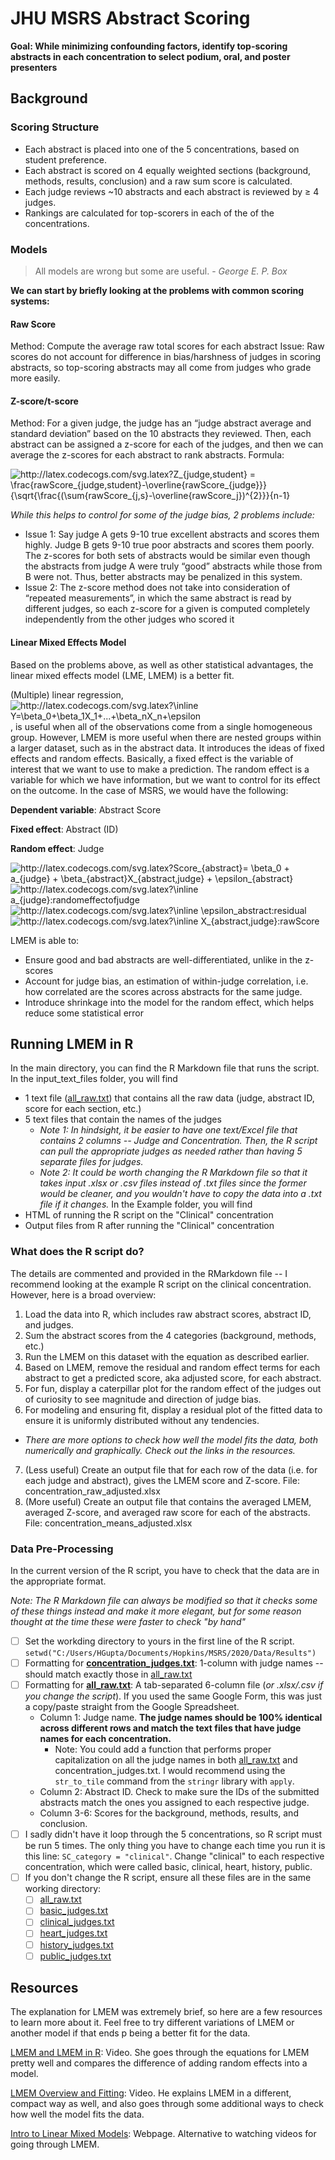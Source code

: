 # JHU MSRS Abstract Scoring

**Goal: While minimizing confounding factors, identify top-scoring abstracts in each concentration to select podium, oral, and poster presenters**

## Background

### Scoring Structure
- Each abstract is placed into one of the 5 concentrations, based on student preference.
-	Each abstract is scored on 4 equally weighted sections (background, methods, results, conclusion) and a raw sum score is calculated.
-	Each judge reviews ~10 abstracts and each abstract is reviewed by ≥ 4 judges.
- Rankings are calculated for top-scorers in each of the of the concentrations.

### Models
> All models are wrong but some are useful. - *George E. P. Box*

**We can start by briefly looking at the problems with common scoring systems:**
#### Raw Score
Method: Compute the average raw total scores for each abstract
Issue: Raw scores do not account for difference in bias/harshness of judges in scoring abstracts, so top-scoring abstracts may all come from judges who grade more easily.

#### Z-score/t-score
Method: For a given judge, the judge has an “judge abstract average and standard deviation” based on the 10 abstracts they reviewed. Then, each abstract can be assigned a z-score for each of the judges, and then we can average the z-scores for each abstract to rank abstracts.
Formula: 

<img src="http://latex.codecogs.com/svg.latex?Z_{judge,student}&space;=&space;\frac{rawScore_{judge,student}-\overline{rawScore_{judge}}}{\sqrt{\frac{(\sum{rawScore_{j,s}-\overline{rawScore_j})^{2}}}{n-1}&space;" title="http://latex.codecogs.com/svg.latex?Z_{judge,student} = \frac{rawScore_{judge,student}-\overline{rawScore_{judge}}}{\sqrt{\frac{(\sum{rawScore_{j,s}-\overline{rawScore_j})^{2}}}{n-1} " />

*While this helps to control for some of the judge bias, 2 problems include:*
- Issue 1: Say judge A gets 9-10 true excellent abstracts and scores them highly. Judge B gets 9-10 true poor abstracts and scores them poorly. The z-scores for both sets of abstracts would be similar even though the abstracts from judge A were truly “good” abstracts while those from B were not. Thus, better abstracts may be penalized in this system.
- Issue 2: The z-score method does not take into consideration of “repeated measurements”, in which the same abstract is read by different judges, so each z-score for a given is computed completely independently from the other judges who scored it

#### Linear Mixed Effects Model
Based on the problems above, as well as other statistical advantages, the linear mixed effects model (LME, LMEM) is a better fit.

(Multiple) linear regression, <img src="http://latex.codecogs.com/svg.latex?\inline&space;Y=\beta_0&plus;\beta_1X_1&plus;...&plus;\beta_nX_n&plus;\epsilon" title="http://latex.codecogs.com/svg.latex?\inline Y=\beta_0+\beta_1X_1+...+\beta_nX_n+\epsilon" />, is useful when all of the observations come from a single homogeneous group.
However, LMEM is more useful when there are nested groups within a larger dataset, such as in the abstract data. It introduces the ideas of fixed effects and random effects. Basically, a fixed effect is the variable of interest that we want to use to make a prediction. The random effect is a variable for which we have information, but we want to control for its effect on the outcome. In the case of MSRS, we would have the following:

**Dependent variable**: Abstract Score

**Fixed effect**: Abstract (ID)

**Random effect**: Judge

<img src="http://latex.codecogs.com/svg.latex?Score_{abstract}=&space;\beta_0&space;&plus;&space;a_{judge}&space;&plus;&space;\beta_{abstract}X_{abstract,judge}&space;&plus;&space;\epsilon_{abstract}&space;" title="http://latex.codecogs.com/svg.latex?Score_{abstract}= \beta_0 + a_{judge} + \beta_{abstract}X_{abstract,judge} + \epsilon_{abstract} " />
<img src="http://latex.codecogs.com/svg.latex?\inline&space;a_{judge}:randomeffectofjudge" title="http://latex.codecogs.com/svg.latex?\inline a_{judge}:randomeffectofjudge" />
<img src="http://latex.codecogs.com/svg.latex?\inline&space;\epsilon_abstract:residual" title="http://latex.codecogs.com/svg.latex?\inline \epsilon_abstract:residual" />
<img src="http://latex.codecogs.com/svg.latex?\inline&space;X_{abstract,judge}:rawScore" title="http://latex.codecogs.com/svg.latex?\inline X_{abstract,judge}:rawScore" />

LMEM is able to:
- Ensure good and bad abstracts are well-differentiated, unlike in the z-scores 
- Account for judge bias, an estimation of within-judge correlation, i.e. how correlated are the scores across abstracts for the same judge.
- Introduce shrinkage into the model for the random effect, which helps reduce some statistical error

## Running LMEM in R
In the main directory, you can find the R Markdown file that runs the script.
In the input_text_files folder, you will find
- 1 text file ([all_raw.txt](input_text_files/all_raw.txt)) that contains all the raw data (judge, abstract ID, score for each section, etc.)
- 5 text files that contain the names of the judges
  - *Note 1: In hindsight, it be easier to have one text/Excel file that contains 2 columns -- Judge and Concentration. Then, the R script can pull the appropriate judges as needed rather than having 5 separate files for judges.*
  - *Note 2: It could be worth changing the R Markdown file so that it takes input .xlsx or .csv files instead of .txt files since the former would be cleaner, and you wouldn't have to copy the data into a .txt file if it changes.*
In the Example folder, you will find
- HTML of running the R script on the "Clinical" concentration
- Output files from R after running the "Clinical" concentration

### What does the R script do?
The details are commented and provided in the RMarkdown file -- I recommend looking at the example R script on the clinical concentration.
However, here is a broad overview:
1. Load the data into R, which includes raw abstract scores, abstract ID, and judges.
2. Sum the abstract scores from the 4 categories (background, methods, etc.)
3. Run the LMEM on this dataset with the equation as described earlier.
4. Based on LMEM, remove the residual and random effect terms for each abstract to get a predicted score, aka adjusted score, for each abstract.
5. For fun, display a caterpillar plot for the random effect of the judges out of curiosity to see magnitude and direction of judge bias.
6. For modeling and ensuring fit, display a residual plot of the fitted data to ensure it is uniformly distributed without any tendencies. 
  - *There are more options to check how well the model fits the data, both numerically and graphically. Check out the links in the resources.*
7. (Less useful) Create an output file that for each row of the data (i.e. for each judge and abstract), gives the LMEM score and Z-score. File: concentration_raw_adjusted.xlsx
8. (More useful) Create an output file that contains the averaged LMEM, averaged Z-score, and averaged raw score for each of the abstracts. File: concentration_means_adjusted.xlsx

### Data Pre-Processing
In the current version of the R script, you have to check that the data are in the appropriate format.

*Note: The R Markdown file can always be modified so that it checks some of these things instead and make it more elegant, but for some reason thought at the time these were faster to check "by hand"*

- [ ] Set the workding directory to yours in the first line of the R script. `setwd("C:/Users/HGupta/Documents/Hopkins/MSRS/2020/Data/Results")`
- [ ] Formatting for **[concentration_judges.txt](input_text_files)**: 1-column with judge names -- should match exactly those in [all_raw.txt](input_text_files/all_raw.txt)
- [ ] Formatting for **[all_raw.txt](input_text_files/all_raw.txt)**: A tab-separated 6-column file (*or .xlsx/.csv if you change the script*). If you used the same Google Form, this was just a copy/paste straight from the Google Spreadsheet.
  - Column 1: Judge name. **The judge names should be 100% identical across different rows and match the text files that have judge names for each concentration.**
    - Note: You could add a function that performs proper capitalization on all the judge names in both [all_raw.txt](input_text_files/all_raw.txt) and concentration_judges.txt. I would recommend using the `str_to_tile` command from the `stringr` library with `apply`.
  - Column 2: Abstract ID. Check to make sure the IDs of the submitted abstracts match the ones you assigned to each respective judge. 
  - Column 3-6: Scores for the background, methods, results, and conclusion.
- [ ] I sadly didn't have it loop through the 5 concentrations, so R script must be run 5 times. The only thing you have to change each time you run it is this line: `SC_category = "clinical"`. Change "clinical" to each respective concentration, which were called basic, clinical, heart, history, public. 
- [ ] If you don't change the R script, ensure all these files are in the same working directory:
  - [ ] [all_raw.txt](input_text_files/all_raw.txt)
  - [ ] [basic_judges.txt](input_text_files/basic_judges.txt)
  - [ ] [clinical_judges.txt](input_text_files/clinical_judges.txt)
  - [ ] [heart_judges.txt](input_text_files/heart_judges.txt)
  - [ ] [history_judges.txt](input_text_files/history_judges.txt)
  - [ ] [public_judges.txt](input_text_files/public_judges.txt)

## Resources
The explanation for LMEM was extremely brief, so here are a few resources to learn more about it. Feel free to try different variations of LMEM or another model if that ends p being a better fit for the data.

[LMEM and LMEM in R](https://www.youtube.com/watch?v=9BDA5b-gtbc&ab_channel=PagePiccinini): Video. She goes through the equations for LMEM pretty well and compares the difference of adding random effects into a model.

[LMEM Overview and Fitting](https://www.youtube.com/watch?v=QCqF-2E86r0&ab_channel=MatthewE.Clapham): Video. He explains LMEM in a different, compact way as well, and also goes through some additional ways to check how well the model fits the data.

[Intro to Linear Mixed Models](https://ourcodingclub.github.io/tutorials/mixed-models/): Webpage. Alternative to watching videos for going through LMEM.
